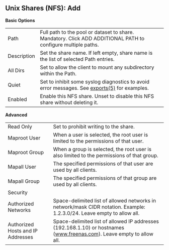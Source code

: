 ## Unix Shares (NFS): Add

**Basic Options**

| | |
|-|-|
| Path | Full path to the pool or dataset to share. Mandatory. Click ADD ADDITIONAL PATH to configure multiple paths. |
| Description | Set the share name. If left empty, share name is the list of selected Path entries. |
| All Dirs | Set to allow the client to mount any subdirectory within the Path. |
| Quiet | Set to inhibit some syslog diagnostics to avoid error messages. See [exports(5)](https://www.freebsd.org/cgi/man.cgi?query=exports) for examples. |
| Enabled | Enable this NFS share. Unset to disable this NFS share without deleting it. |

**Advanced**

| | |
|-|-|
| Read Only | Set to prohibit writing to the share. |
| Maproot User | When a user is selected, the root user is limited to the permissions of that user. |
| Maproot Group | When a group is selected, the root user is also limited to the permissions of that group. |
| Mapall User | The specified permissions of that user are used by all clients. |
| Mapall Group | The specified permissions of that group are used by all clients. |
| Security |  |
| Authorized Networks | Space-delimited list of allowed networks in network/mask CIDR notation. Example: 1.2.3.0/24. Leave empty to allow all. |
| Authorized Hosts and IP Addresses | Space-delimited list of allowed IP addresses (192.168.1.10) or hostnames (www.freenas.com). Leave empty to allow all. |